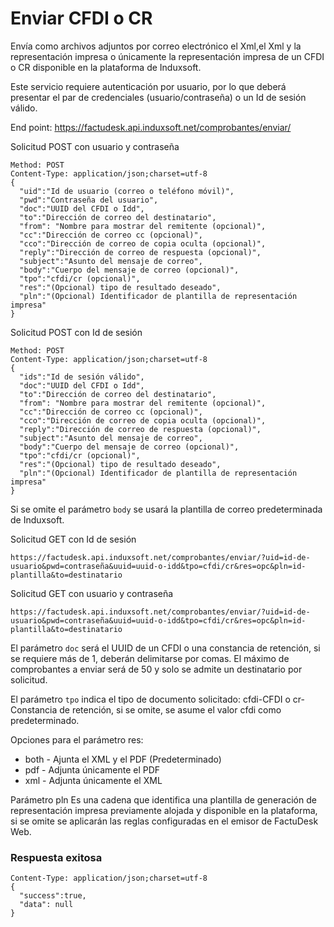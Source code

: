 # Enviar CFDI o CR #

Envía como archivos adjuntos por correo electrónico el Xml,el Xml y la representación impresa o únicamente la representación impresa de un CFDI o CR disponible en la plataforma de Induxsoft.

Este servicio requiere autenticación por usuario, por lo que deberá presentar el par de credenciales (usuario/contraseña) o un Id de sesión válido.

End point: https://factudesk.api.induxsoft.net/comprobantes/enviar/

Solicitud POST con usuario y contraseña
```
Method: POST
Content-Type: application/json;charset=utf-8
{
  "uid":"Id de usuario (correo o teléfono móvil)",
  "pwd":"Contraseña del usuario",
  "doc":"UUID del CFDI o Idd",
  "to":"Dirección de correo del destinatario",
  "from": "Nombre para mostrar del remitente (opcional)",
  "cc":"Dirección de correo cc (opcional)",
  "cco":"Dirección de correo de copia oculta (opcional)",
  "reply":"Dirección de correo de respuesta (opcional)",
  "subject":"Asunto del mensaje de correo",
  "body":"Cuerpo del mensaje de correo (opcional)",
  "tpo":"cfdi/cr (opcional)",
  "res":"(Opcional) tipo de resultado deseado",
  "pln":"(Opcional) Identificador de plantilla de representación impresa"
}
```
Solicitud POST con Id de sesión
```
Method: POST
Content-Type: application/json;charset=utf-8
{
  "ids":"Id de sesión válido",
  "doc":"UUID del CFDI o Idd",
  "to":"Dirección de correo del destinatario",
  "from": "Nombre para mostrar del remitente (opcional)",
  "cc":"Dirección de correo cc (opcional)",
  "cco":"Dirección de correo de copia oculta (opcional)",
  "reply":"Dirección de correo de respuesta (opcional)",
  "subject":"Asunto del mensaje de correo",
  "body":"Cuerpo del mensaje de correo (opcional)",
  "tpo":"cfdi/cr (opcional)",
  "res":"(Opcional) tipo de resultado deseado",
  "pln":"(Opcional) Identificador de plantilla de representación impresa"
}
```

Si se omite el parámetro ```body``` se usará la plantilla de correo predeterminada de Induxsoft.

Solicitud GET con Id de sesión
```
https://factudesk.api.induxsoft.net/comprobantes/enviar/?uid=id-de-usuario&pwd=contraseña&uuid=uuid-o-idd&tpo=cfdi/cr&res=opc&pln=id-plantilla&to=destinatario
```
Solicitud GET con usuario y contraseña
```
https://factudesk.api.induxsoft.net/comprobantes/enviar/?uid=id-de-usuario&pwd=contraseña&uuid=uuid-o-idd&tpo=cfdi/cr&res=opc&pln=id-plantilla&to=destinatario
```
El parámetro ```doc``` será el UUID de un CFDI o una constancia de retención, si se requiere más de 1, deberán delimitarse por comas. El máximo de comprobantes a enviar será de 50 y solo se admite un destinatario por solicitud.

El parámetro ```tpo``` indica el tipo de documento solicitado: cfdi-CFDI o cr-Constancia de retención, si se omite, se asume el valor cfdi como predeterminado.

Opciones para el parámetro res:
* both - Ajunta el XML y el PDF (Predeterminado)
* pdf - Adjunta únicamente el PDF
* xml - Adjunta únicamente el XML

Parámetro pln
Es una cadena que identifica una plantilla de generación de representación impresa previamente alojada y disponible en la plataforma, si se omite se aplicarán las reglas configuradas en el emisor de FactuDesk Web.

### Respuesta exitosa ###

```
Content-Type: application/json;charset=utf-8
{
  "success":true,
  "data": null
}
```

